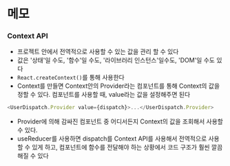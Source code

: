 # 메모

### Context API

- 프로젝트 안에서 전역적으로 사용할 수 있는 값을 관리 할 수 있다
- 값은 '상태'일 수도, '함수'일 수도, '라이브러리 인스턴스'일수도, 'DOM'일 수도 있다
- `React.createContext()`를 통해 사용한다
- Context를 만들면 Context안의 Provider라는 컴포넌트를 통해 Context의 값을 정할 수 있다. 컴포넌트를 사용할 때, value라는 값을 설정해주면 된다

```javascript
<UserDispatch.Provider value={dispatch}>...</UserDispatch.Provider>
```

- Provider에 의해 감싸진 컴포넌트 중 어디서든지 Context의 값을 조회해서 사용할 수 있다.
- useReducer를 사용하면 dispatch를 Context API를 사용해서 전역적으로 사용할 수 있게 하고, 컴포넌트에 함수를 전달해야 하는 상황에서 코드 구조가 훨씬 깔끔해질 수 있다
